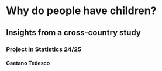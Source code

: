 # Why do people have children? 
## Insights from a cross-country study
### Project in Statistics 24/25
#### Gaetano Tedesco 

 
